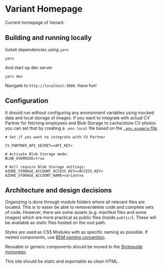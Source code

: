 # Variant Homepage

Current homepage of Variant.
## Building and running locally

Install dependencies using `yarn`

```
yarn
```

And start up dev server

```
yarn dev
```

Navigate to `http://localhost:3000`. Have fun!

## Configuration

It should run without configuring any environment variables using mocked data and local storage of images. If you want to integrate with actual CV Partner for fetching employees and Blob Storage to cache/store CV photos you can set that by creating a `.env.local` file based on the [`.env.example` file](./env.example).

```
# Set if you want to integrate with CV Partner

CV_PARTNER_API_SECRET=<API_KEY>

# Activate Blob Storage mode:
BLOB_OVERRIDE=true

# Will require Blob Storage settings:
AZURE_STORAGE_ACCOUNT_ACCESS_KEY=<ACCESS_KEY>
AZURE_STORAGE_ACCOUNT_NAME=variantno
```



## Architecture and design decisions

Organizing is done through module folders where all relevant files are located. This is to easer be able to remove/delete code and complete sets of code. However, there are some assets (e.g. manifest files and some images) which are more practical as public files (inside `public/`). These will be available as static files hosted on the root path.

Styles are used as CSS Modules with as specific naming as possible. If nested components, use [BEM naming convention](http://getbem.com/naming/).

Reusable or generic components should be moved to the [Styleguide monorepo](https://github.com/varianter/styleguide).

This site should be static and exportable as clean HTML.
